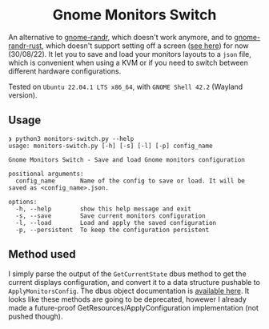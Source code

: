 <h1 align="center"><br>Gnome Monitors Switch</h1>

An alternative to [gnome-randr](https://gitlab.com/Oschowa/gnome-randr), which doesn't work anymore, and to [gnome-randr-rust](https://github.com/maxwellainatchi/gnome-randr-rust), which doesn't support setting off a screen ([see here](https://github.com/maxwellainatchi/gnome-randr-rust/issues/13)) for now (30/08/22).
It let you to save and load your monitors layouts to a `json` file, which is convenient when using a KVM or if you need to switch between different hardware configurations.

Tested on `Ubuntu 22.04.1 LTS x86_64`, with `GNOME Shell 42.2` (Wayland version).

## Usage
```
❯ python3 monitors-switch.py --help
usage: monitors-switch.py [-h] [-s] [-l] [-p] config_name

Gnome Monitors Switch - Save and load Gnome monitors configuration

positional arguments:
  config_name       Name of the config to save or load. It will be saved as <config_name>.json.

options:
  -h, --help        show this help message and exit
  -s, --save        Save current monitors configuration
  -l, --load        Load and apply the saved configuration
  -p, --persistent  To keep the configuration persistent
```

## Method used
I simply parse the output of the `GetCurrentState` dbus method to get the current displays configuration, and convert it to a data structure pushable to `ApplyMonitorsConfig`.
The dbus object documentation is [available here](https://github.com/GNOME/mutter/blob/42.4/data/dbus-interfaces/org.gnome.Mutter.DisplayConfig.xml).
It looks like these methods are going to be deprecated, howewer I already made a future-proof GetResources/ApplyConfiguration implementation (not pushed though).

